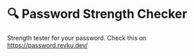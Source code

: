 # 🔍 Password Strength Checker
Strength tester for your password. Check this on https://password.revku.dev/  

